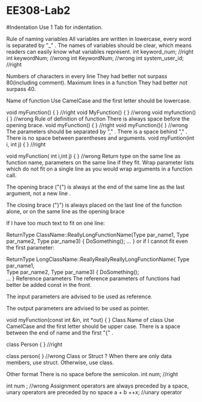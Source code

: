# EE308-Lab2
#Indentation
Use 1 Tab for indentation.

Rule of naming variables
All variables are written in lowercase, every word is separated by "_" . The names of variables should be clear, which means readers can easily know what variables represent.
 int keyword_num;  //right
 int keywordNum;  //wrong
 int KeywordNum; //wrong
 int system_user_id;  //right
 
Numbers of characters in every line
They had better not surpass 80(including comment).
Maximum lines in a function
They had better not surpass 40.

Name of function
Use CamelCase and the first letter should be lowercase.

 void myFunction() {  }  //right
 void MyFunction() {  } //wrong
 void myfunction() {  } //wrong
Rule of definition of function
There is always space before the opening brace.
 void myFunction() {    }  //right
 void myFunction(){    }   //wrong
The parameters should be separated by "," . There is a space behind "," .
There is no space between parentheses and arguments.
void myFuntion(int i, int j) {    } //right

void myFunction( int i,int j) {    }  //wrong
Return type on the same line as function name, parameters on the same line if they fit. Wrap parameter lists which do not fit on a single line as you would wrap arguments in a function call.

The opening brace ("{") is always at the end of the same line as the last argument, not a new line .

The closing brace ("}") is always placed on the last line of the function alone, or on the same line as the opening brace

If I have too much text to fit on one line:

ReturnType ClassName::ReallyLongFunctionName(Type par_name1, Type par_name2,
                                             Type par_name3) {
	DoSomething();
  	...
}
or if I cannot fit even the first parameter:

ReturnType LongClassName::ReallyReallyReallyLongFunctionName(
		  Type par_name1,  
    	Type par_name2,
    	Type par_name3) {
  	DoSomething();  
  	...
}
Reference parameters
The reference parameters of functions had better be added const in the front.

The input parameters are advised to be used as reference.

The output parameters are advised to be used as pointer.

 void myFunction(const int &in, int *out) { }
Class
Name of class
Use CamelCase and the first letter should be upper case. There is a space between the end of name and the first "{" .

 class Person {   }  //right

 class person{   }   //wrong
Class or Struct ?
When there are only data members, use struct. Otherwise, use class.

Other format
There is no space before the semicolon.
   int num;  //right
  
   int num ;  //wrong
Assignment operators are always preceded by a space, unary operators are preceded by no space
   a + b
   ++x; //unary operator
